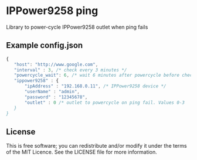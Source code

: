 
# IPPower9258 ping

Library to power-cycle IPPower9258 outlet when ping fails


## Example config.json

```javascript
{
   "host": "http://www.google.com",
   "interval" : 3, /* check every 3 minutes */
   "powercycle_wait": 6, /* wait 6 minutes after powercycle before checking again */
   "ippower9258" : {
       "ipAddress" : "192.168.0.11", /* IPPower9258 device */
       "userName" : "admin",
       "password" : "12345678",
       "outlet" : 0 /* outlet to powercycle on ping fail. Values 0-3
   }
}
```


## License

This is free software; you can redistribute and/or modify it under the terms of the MIT Licence. See the LICENSE file for more information.


